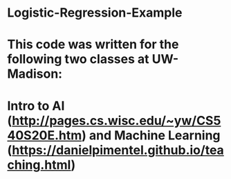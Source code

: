 # Logistic-Regression-Example
# This code was written for the following two classes at UW-Madison: 
# Intro to AI (http://pages.cs.wisc.edu/~yw/CS540S20E.htm) and Machine Learning (https://danielpimentel.github.io/teaching.html)
 
